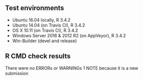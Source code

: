 

## Test environments
* Ubuntu 16.04 locally, R 3.4.2
* Ubuntu 14.04 (on Travis CI), R 3.4.2
* OS X 10.11 (on Travis CI), R 3.4.2
* Windows Server 2016 & 2012 R2 (on AppVeyor), R 3.4.2
* Win-Builder (devel and release)

## R CMD check results
There were no ERRORs or WARNINGs
1 NOTE because it is a new submission 
